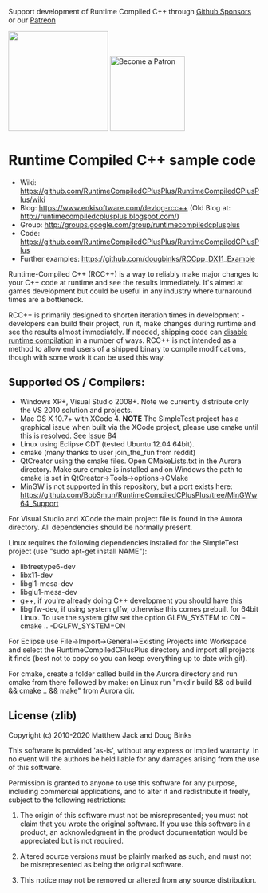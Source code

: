 Support development of Runtime Compiled C++ through [Github Sponsors](https://github.com/sponsors/dougbinks) or our [Patreon](https://www.patreon.com/enkisoftware)

[<img src="https://img.shields.io/static/v1?logo=github&label=Github&message=Sponsor&color=#ea4aaa" width="200"/>](https://github.com/sponsors/dougbinks)    [<img src="https://c5.patreon.com/external/logo/become_a_patron_button@2x.png" alt="Become a Patron" width="150"/>](https://www.patreon.com/enkisoftware)

# Runtime Compiled C++ sample code

- Wiki: https://github.com/RuntimeCompiledCPlusPlus/RuntimeCompiledCPlusPlus/wiki
- Blog: https://www.enkisoftware.com/devlog-rcc++ (Old Blog at: http://runtimecompiledcplusplus.blogspot.com/)
- Group: http://groups.google.com/group/runtimecompiledcplusplus
- Code: https://github.com/RuntimeCompiledCPlusPlus/RuntimeCompiledCPlusPlus
- Further examples: https://github.com/dougbinks/RCCpp_DX11_Example

Runtime-Compiled C++ (RCC++) is a way to reliably make major changes to your C++ code at runtime and see the results immediately. It's aimed at games development but could be useful in any industry where turnaround times are a bottleneck.

RCC++ is primarily designed to shorten iteration times in development - developers can build their project, run it, make changes during runtime and see the results almost immediately. If needed, shipping code can [disable runtime compilation](https://github.com/RuntimeCompiledCPlusPlus/RuntimeCompiledCPlusPlus/wiki/Disabling-runtime-compilation) in a number of ways. RCC++ is not intended as a method to allow end users of a shipped binary to compile modifications, though with some work it can be used this way.


## Supported OS / Compilers:

- Windows XP+, Visual Studio 2008+. Note we currently distribute only the VS 2010 solution and projects.
- Mac OS X 10.7+ with XCode 4. **NOTE** The SimpleTest project has a graphical issue when built via the XCode project, please use cmake until this is resolved. See [Issue 84](https://github.com/RuntimeCompiledCPlusPlus/RuntimeCompiledCPlusPlus/issues/84)
- Linux using Eclipse CDT (tested Ubuntu 12.04 64bit).
- cmake (many thanks to user join_the_fun from reddit)
- QtCreator using the cmake files. Open CMakeLists.txt in the Aurora directory. Make sure cmake is installed and on Windows the path to cmake is set in QtCreator->Tools->options->CMake
- MinGW is not supported in this repository, but a port exists here: https://github.com/BobSmun/RuntimeCompiledCPlusPlus/tree/MinGWw64_Support

For Visual Studio and XCode the main project file is found in the Aurora directory. All dependencies should be normally present.

Linux requires the following dependencies installed for the SimpleTest project (use "sudo apt-get install NAME"):
- libfreetype6-dev
- libx11-dev
- libgl1-mesa-dev
- libglu1-mesa-dev
- g++, if you're already doing C++ development you should have this
- libglfw-dev, if using system glfw, otherwise this comes prebuilt for 64bit Linux. To use the system glfw set the option GLFW_SYSTEM to ON - cmake .. -DGLFW_SYSTEM=ON

For Eclipse use File->Import->General->Existing Projects into Workspace and select the RuntimeCompiledCPlusPlus directory and import all projects it finds (best not to copy so you can keep everything up to date with git).

For cmake, create a folder called build in the Aurora directory and run cmake from there followed by make: on Linux run "mkdir build && cd build && cmake .. && make" from Aurora dir.

## License (zlib)

Copyright (c) 2010-2020 Matthew Jack and Doug Binks

This software is provided 'as-is', without any express or implied
warranty.  In no event will the authors be held liable for any damages
arising from the use of this software.

Permission is granted to anyone to use this software for any purpose,
including commercial applications, and to alter it and redistribute it
freely, subject to the following restrictions:

1. The origin of this software must not be misrepresented; you must not
   claim that you wrote the original software. If you use this software
   in a product, an acknowledgment in the product documentation would be
   appreciated but is not required.

2. Altered source versions must be plainly marked as such, and must not be
   misrepresented as being the original software.

3. This notice may not be removed or altered from any source distribution.
